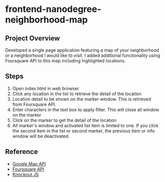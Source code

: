 frontend-nanodegree-neighborhood-map
===============================

Project Overview
-----------------
Developed a single page application featuring a map of your neighborhood or a neighborhood I would like to visit. I added additional functionality using Foursquare API to this map including highlighted locations.

Steps
-----------------
1. Open index.html in web browser
2. Click any location in the list to retrieve the detail of the location
3. Location detail to be shown on the marker window. This is retrieved from Foursquare API.
4. Enter characters in the text box to apply filter. This will close all window on the marker
5. Click on the marker to get the detail of the location
6. All marker's window and activated list item is limited to one. If you click the second item in the list or second marker, the previous item or info window will be deactivated.

Reference
-----------------
* [Google Map API](https://developers.google.com/maps/documentation/javascript/)
* [Foursquare API](https://developer.foursquare.com/)
* [Knockout JS](http://knockoutjs.com/)
